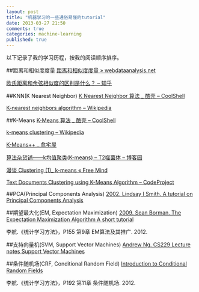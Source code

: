 ```yaml
---
layout: post
title: "机器学习的一些通俗易懂的tutorial"
date: 2013-03-27 21:50
comments: true
categories: machine-learning
published: true
---
```

以下记录了我的学习历程，按我的阅读顺序排序。

##距离和相似度度量
[距离和相似度度量 » webdataanalysis.net](http://webdataanalysis.net/reference-and-source/distance-and-similarity/)

[欧氏距离和余弦相似度的区别是什么？ – 知乎](http://www.zhihu.com/question/19640394)

##KNN(K Nearest Neighbor)
[K Nearest Neighbor 算法 _ 酷壳 – CoolShell](http://coolshell.cn/articles/8052.html)

[K-nearest neighbors algorithm – Wikipedia](http://en.wikipedia.org/wiki/KNN)

##K-Means
[K-Means 算法 _ 酷壳 – CoolShell](http://coolshell.cn/articles/7779.html)

[k-means clustering – Wikipedia](http://en.wikipedia.org/wiki/K-means)

[K-Means++ _ 愈宅屋](http://kylen314.blog.com/2012/09/10/k-means/)

[算法杂货铺——k均值聚类(K-means) – T2噬菌体 – 博客园](http://www.cnblogs.com/leoo2sk/archive/2010/09/20/k-means.html)

[漫谈 Clustering (1)_ k-means « Free Mind](http://blog.pluskid.org/?p=17)

[Text Documents Clustering using K-Means Algorithm – CodeProject](http://www.codeproject.com/Articles/439890/Text-Documents-Clustering-using-K-Means-Algorithm)

<!-- more -->

##PCA(Principal Components Analysis)
[2002. Lindsay I Smith. A tutorial on Principal Components Analysis](http://www.ce.yildiz.edu.tr/personal/songul/file/1097/principal_components.pdf)


##期望最大化(EM, Expectation Maximization)
[2009. Sean Borman. The Expectation Maximization Algorithm A short tutorial](http://www.seanborman.com/publications/EM_algorithm.pdf)

李航.《统计学习方法》，P155 第9章 EM算法及其推广. 2012.

##支持向量机(SVM, Support Vector Machines)
[Andrew Ng. CS229 Lecture notes Support Vector Machines](http://cs229.stanford.edu/notes/cs229-notes3.pdf)

##条件随机场(CRF, Conditional Random Field)
[Introduction to Conditional Random Fields](http://blog.echen.me/2012/01/03/introduction-to-conditional-random-fields/)

李航.《统计学习方法》，P192 第11章 条件随机场. 2012.
